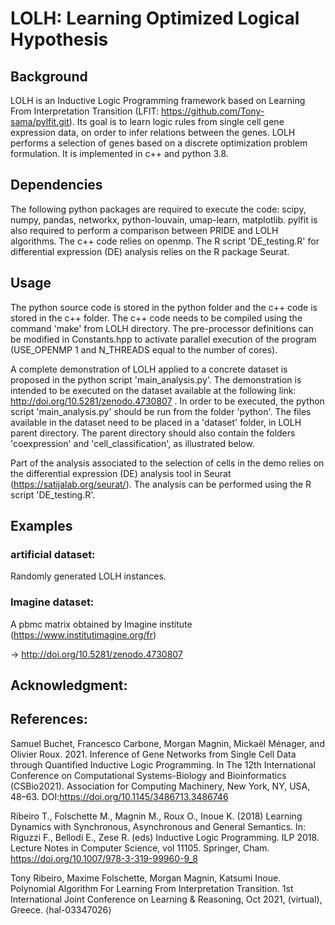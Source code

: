 # LOLH: Learning Optimized Logical Hypothesis

## Background

LOLH is an Inductive Logic Programming framework based on Learning From Interpretation Transition (LFIT: https://github.com/Tony-sama/pylfit.git). Its goal is to learn logic rules from single cell gene expression data, on order to infer relations between the genes. LOLH performs a selection of genes based on a discrete optimization problem formulation. It is implemented in c++ and python 3.8.

## Dependencies

The following python packages are required to execute the code: scipy, numpy, pandas, networkx, python-louvain, umap-learn, matplotlib. pylfit is also required to perform a comparison between PRIDE and LOLH algorithms. The c++ code relies on openmp. The R script 'DE_testing.R' for differential expression (DE) analysis relies on the R package Seurat.

## Usage

The python source code is stored in the python folder and the c++ code is stored in the c++ folder. The c++ code needs to be compiled using the command 'make' from LOLH directory. The pre-processor definitions can be modified in Constants.hpp to activate parallel execution of the program (USE_OPENMP 1 and N_THREADS equal to the number of cores).

A complete demonstration of LOLH applied to a concrete dataset is proposed in the python script 'main_analysis.py'. The demonstration is intended to be executed on the dataset available at the following link: http://doi.org/10.5281/zenodo.4730807 . In order to be executed, the python script 'main_analysis.py' should be run from the folder 'python'. The files available in the dataset need to be placed in a 'dataset' folder, in LOLH parent directory. The parent directory should also contain the folders 'coexpression' and 'cell_classification', as illustrated below.

Part of the analysis associated to the selection of cells in the demo relies on the differential expression (DE) analysis tool in Seurat (https://satijalab.org/seurat/). The analysis can be performed using the R script 'DE_testing.R'.

## Examples

### artificial dataset:

Randomly generated LOLH instances.

### Imagine dataset:

A pbmc matrix obtained by Imagine institute (https://www.institutimagine.org/fr)

-> http://doi.org/10.5281/zenodo.4730807

## Acknowledgment:

## References:

Samuel Buchet, Francesco Carbone, Morgan Magnin, Mickaël Ménager, and Olivier Roux. 2021. Inference of Gene Networks from Single Cell Data through Quantified Inductive Logic Programming. In The 12th International Conference on Computational Systems-Biology and Bioinformatics (CSBio2021). Association for Computing Machinery, New York, NY, USA, 48–63. DOI:https://doi.org/10.1145/3486713.3486746

Ribeiro T., Folschette M., Magnin M., Roux O., Inoue K. (2018) Learning Dynamics with Synchronous, Asynchronous and General Semantics. In: Riguzzi F., Bellodi E., Zese R. (eds) Inductive Logic Programming. ILP 2018. Lecture Notes in Computer Science, vol 11105. Springer, Cham. https://doi.org/10.1007/978-3-319-99960-9_8

Tony Ribeiro, Maxime Folschette, Morgan Magnin, Katsumi Inoue. Polynomial Algorithm For Learning From Interpretation Transition. 1st International Joint Conference on Learning & Reasoning, Oct 2021, (virtual), Greece. ⟨hal-03347026⟩
